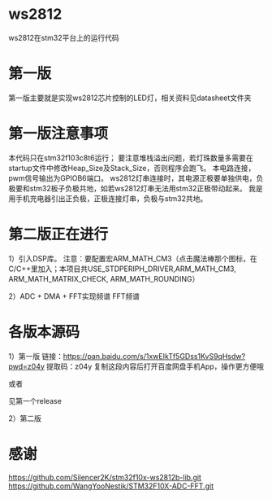 # ws2812
ws2812在stm32平台上的运行代码

# 第一版
第一版主要就是实现ws2812芯片控制的LED灯，相关资料见datasheet文件夹

# 第一版注意事项
本代码只在stm32f103c8t6运行；
要注意堆栈溢出问题，若灯珠数量多需要在startup文件中修改Heap_Size及Stack_Size，否则程序会跑飞。
本电路连接，pwm信号输出为GPIOB6端口。
ws2812灯串连接时，其电源正极要单独供电，负极要和stm32板子负极共地，如若ws2812灯串无法用stm32正极带动起来。
我是用手机充电器引出正负极，正极连接灯串，负极与stm32共地。

# 第二版正在进行
1）引入DSP库。
注意：要配置宏ARM_MATH_CM3（点击魔法棒那个图标，在C/C++里加入；本项目共USE_STDPERIPH_DRIVER,ARM_MATH_CM3, ARM_MATH_MATRIX_CHECK, ARM_MATH_ROUNDING）

2）ADC + DMA + FFT实现频谱
FFT频谱

# 各版本源码
1）第一版
链接：https://pan.baidu.com/s/1xwEIkTf5GDss1KvS9qHsdw?pwd=z04y 
提取码：z04y 
复制这段内容后打开百度网盘手机App，操作更方便哦

或者

见第一个release

2）第二版


# 感谢
https://github.com/Silencer2K/stm32f10x-ws2812b-lib.git
https://github.com/WangYooNestik/STM32F10X-ADC-FFT.git